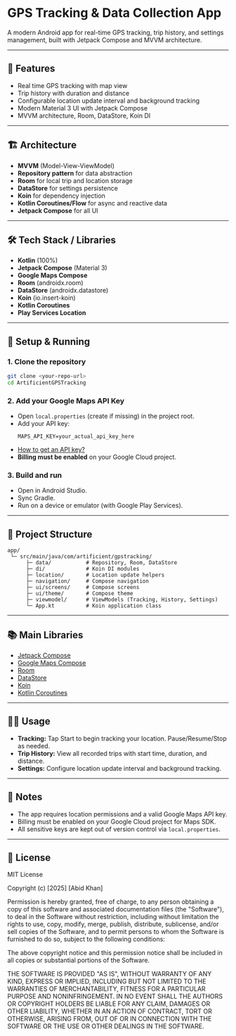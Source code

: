 # GPS Tracking & Data Collection App

A modern Android app for real-time GPS tracking, trip history, and settings management, built with Jetpack Compose and MVVM architecture.

---

## 🚀 Features
- Real time GPS tracking with map view
- Trip history with duration and distance
- Configurable location update interval and background tracking
- Modern Material 3 UI with Jetpack Compose
- MVVM architecture, Room, DataStore, Koin DI

---

## 🏗️ Architecture
- **MVVM** (Model-View-ViewModel)
- **Repository pattern** for data abstraction
- **Room** for local trip and location storage
- **DataStore** for settings persistence
- **Koin** for dependency injection
- **Kotlin Coroutines/Flow** for async and reactive data
- **Jetpack Compose** for all UI

---

## 🛠️ Tech Stack / Libraries
- **Kotlin** (100%)
- **Jetpack Compose** (Material 3)
- **Google Maps Compose**
- **Room** (androidx.room)
- **DataStore** (androidx.datastore)
- **Koin** (io.insert-koin)
- **Kotlin Coroutines**
- **Play Services Location**

---

## 📝 Setup & Running

### 1. Clone the repository
```sh
git clone <your-repo-url>
cd ArtificientGPSTracking
```

### 2. Add your Google Maps API Key
- Open `local.properties` (create if missing) in the project root.
- Add your API key:
  ```
  MAPS_API_KEY=your_actual_api_key_here
  ```
- [How to get an API key?](https://developers.google.com/maps/documentation/android-sdk/get-api-key)
- **Billing must be enabled** on your Google Cloud project.

### 3. Build and run
- Open in Android Studio.
- Sync Gradle.
- Run on a device or emulator (with Google Play Services).

---

## 📁 Project Structure
```
app/
 └─ src/main/java/com/artificient/gpstracking/
      ├─ data/           # Repository, Room, DataStore
      ├─ di/             # Koin DI modules
      ├─ location/       # Location update helpers
      ├─ navigation/     # Compose navigation
      ├─ ui/screens/     # Compose screens
      ├─ ui/theme/       # Compose theme
      ├─ viewmodel/      # ViewModels (Tracking, History, Settings)
      └─ App.kt          # Koin application class
```

---

## 📚 Main Libraries
- [Jetpack Compose](https://developer.android.com/jetpack/compose)
- [Google Maps Compose](https://github.com/googlemaps/android-maps-compose)
- [Room](https://developer.android.com/jetpack/androidx/releases/room)
- [DataStore](https://developer.android.com/topic/libraries/architecture/datastore)
- [Koin](https://insert-koin.io/)
- [Kotlin Coroutines](https://kotlinlang.org/docs/coroutines-overview.html)

---

## 🧑‍💻 Usage
- **Tracking:** Tap Start to begin tracking your location. Pause/Resume/Stop as needed.
- **Trip History:** View all recorded trips with start time, duration, and distance.
- **Settings:** Configure location update interval and background tracking.

---

## 📝 Notes
- The app requires location permissions and a valid Google Maps API key.
- Billing must be enabled on your Google Cloud project for Maps SDK.
- All sensitive keys are kept out of version control via `local.properties`.

---

## 📄 License
MIT License

Copyright (c) [2025] [Abid Khan]

Permission is hereby granted, free of charge, to any person obtaining a copy
of this software and associated documentation files (the "Software"), to deal
in the Software without restriction, including without limitation the rights
to use, copy, modify, merge, publish, distribute, sublicense, and/or sell
copies of the Software, and to permit persons to whom the Software is
furnished to do so, subject to the following conditions:

The above copyright notice and this permission notice shall be included in all
copies or substantial portions of the Software.

THE SOFTWARE IS PROVIDED "AS IS", WITHOUT WARRANTY OF ANY KIND, EXPRESS OR
IMPLIED, INCLUDING BUT NOT LIMITED TO THE WARRANTIES OF MERCHANTABILITY,
FITNESS FOR A PARTICULAR PURPOSE AND NONINFRINGEMENT. IN NO EVENT SHALL THE
AUTHORS OR COPYRIGHT HOLDERS BE LIABLE FOR ANY CLAIM, DAMAGES OR OTHER
LIABILITY, WHETHER IN AN ACTION OF CONTRACT, TORT OR OTHERWISE, ARISING FROM,
OUT OF OR IN CONNECTION WITH THE SOFTWARE OR THE USE OR OTHER DEALINGS IN THE
SOFTWARE.